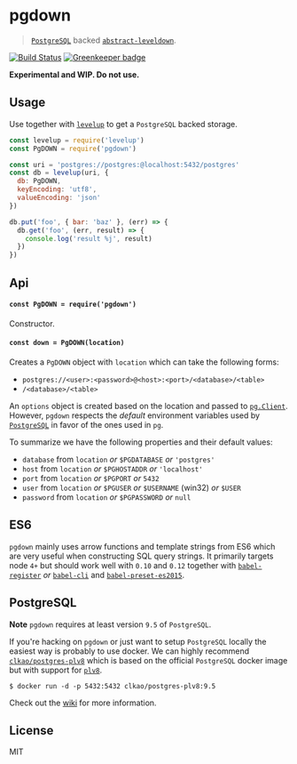# pgdown

> [`PostgreSQL`](http://www.postgresql.org/) backed [`abstract-leveldown`](https://github.com/Level/abstract-leveldown).

[![Build Status](https://travis-ci.org/ralphtheninja/pgdown.svg?branch=master)](https://travis-ci.org/ralphtheninja/pgdown)
[![Greenkeeper badge](https://badges.greenkeeper.io/ralphtheninja/pgdown.svg)](https://greenkeeper.io/)

**Experimental and WIP. Do not use.**

## Usage

Use together with [`levelup`](https://github.com/Level/levelup) to get a `PostgreSQL` backed storage.

```js
const levelup = require('levelup')
const PgDOWN = require('pgdown')

const uri = 'postgres://postgres:@localhost:5432/postgres'
const db = levelup(uri, {
  db: PgDOWN,
  keyEncoding: 'utf8',
  valueEncoding: 'json'
})

db.put('foo', { bar: 'baz' }, (err) => {
  db.get('foo', (err, result) => {
    console.log('result %j', result)
  })
})
```

## Api

#### `const PgDOWN = require('pgdown')`

Constructor.

#### `const down = PgDOWN(location)`

Creates a `PgDOWN` object with `location` which can take the following forms:

* `postgres://<user>:<password>@<host>:<port>/<database>/<table>`
* `/<database>/<table>`

An `options` object is created based on the location and passed to [`pg.Client`](https://github.com/brianc/node-postgres/wiki/Client#new-clientobject-config--client). However, `pgdown` respects the _default_ environment variables used by [`PostgreSQL`](http://www.postgresql.org/docs/9.5/static/libpq-envars.html) in favor of the ones used in `pg`.

To summarize we have the following properties and their default values:

* `database` from `location` _or_ `$PGDATABASE` _or_ `'postgres'`
* `host` from `location` _or_ `$PGHOSTADDR` _or_ `'localhost'`
* `port` from `location` _or_ `$PGPORT` _or_ `5432`
* `user` from `location` _or_ `$PGUSER` _or_ `$USERNAME` (win32) _or_ `$USER`
* `password` from `location` _or_ `$PGPASSWORD` _or_ `null`

## ES6

`pgdown` mainly uses arrow functions and template strings from ES6 which are very useful when constructing SQL query strings. It primarily targets node `4+` but should work well with `0.10` and `0.12` together with [`babel-register`](https://www.npmjs.com/package/babel-register) _or_ [`babel-cli`](https://www.npmjs.com/package/babel-cli/) and [`babel-preset-es2015`](https://www.npmjs.com/package/babel-preset-es2015).

## PostgreSQL

**Note** `pgdown` requires at least version `9.5` of `PostgreSQL`.

If you're hacking on `pgdown` or just want to setup `PostgreSQL` locally the easiest way is probably to use docker. We can highly recommend [`clkao/postgres-plv8`](https://hub.docker.com/r/clkao/postgres-plv8/) which is based on the official `PostgreSQL` docker image but with support for [`plv8`](https://github.com/plv8/plv8).

```
$ docker run -d -p 5432:5432 clkao/postgres-plv8:9.5
```

Check out the [wiki](https://github.com/ralphtheninja/pgdown/wiki/PostgreSQL-and-Docker) for more information.

## License

MIT
